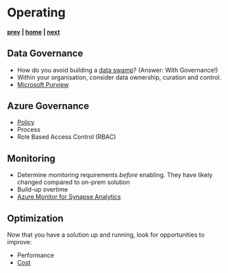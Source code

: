 # Operating

#### [prev](./building.md) | [home](./readme.md)  | [next](./security.md)

## Data Governance
* How do you avoid building a [data swamp](https://docs.microsoft.com/en-us/azure/cloud-adoption-framework/scenarios/cloud-scale-analytics/best-practices/data-lake-overview)? (Answer: With Governance!)
* Within your organisation, consider data ownership, curation and control.
* [Microsoft Purview](https://docs.microsoft.com/en-us/azure/purview/overview)

## Azure Governance
* [Policy](https://docs.microsoft.com/en-us/azure/governance/policy/overview) 
* Process
* Role Based Access Control (RBAC)

## Monitoring
* Determine monitoring requirements *before* enabling. They have likely changed compared to on-prem solution
* Build-up overtime
* [Azure Monitor for Synapse Analytics](https://docs.microsoft.com/en-us/azure/synapse-analytics/monitoring/how-to-monitor-using-azure-monitor)

## Optimization
Now that you have a solution up and running, look for opportunities to improve: 
* Performance
* [Cost](https://docs.microsoft.com/en-us/azure/cost-management-billing/cost-management-billing-overview)